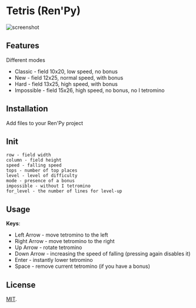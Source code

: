 # Tetris (Ren'Py)
![screenshot](https://pp.userapi.com/c849416/v849416003/dc39a/luZjOyp1dgg.jpg)

## Features
Different modes
- Classic - field 10x20, low speed, no bonus
- New - field 12x25, normal speed, with bonus
- Hard - field 13x25, high speed, with bonus 
- Impossible - field 15x26, high speed, no bonus, no I tetromino

## Installation
Add files to your Ren'Py project

## Init
```
row - field width
column - field height
speed - falling speed
tops - number of top places
level - level of difficulty
mode - presence of a bonus
impossible - without I tetromino
for_level - the number of lines for level-up
```

## Usage
**Keys**:
- Left Arrow - move tetromino to the left
- Right Arrow - move tetromino to the right
- Up Arrow - rotate tetromino
- Down Arrow - increasing the speed of falling (pressing again disables it)
- Enter - instantly lower tetromino
- Space - remove current tetromino (if you have a bonus)

## License
[MIT](https://github.com/sDextra/tetris/blob/master/LICENSE/).
